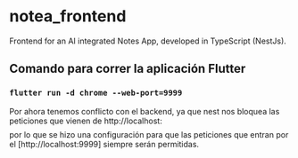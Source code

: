 # notea_frontend

Frontend for an AI integrated Notes App, developed in TypeScript (NestJs).

## Comando para correr la aplicación Flutter

### `flutter run -d chrome --web-port=9999`

Por ahora tenemos conflicto con el backend, ya que nest nos bloquea las peticiones que vienen de http://localhost:$$$$ 
por lo que se hizo una configuración para que las peticiones que entran por el [http://localhost:9999] siempre serán
permitidas.
